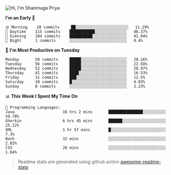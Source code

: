 ![Hi, I'm Shanmuga Priya](https://user-images.githubusercontent.com/11372997/114503533-1a245100-9c4b-11eb-84a1-8417915a46ba.gif)

<!--START_SECTION:waka-->
**I'm an Early 🐤** 

```text
🌞 Morning    28 commits     ██░░░░░░░░░░░░░░░░░░░░░░░   11.29% 
🌆 Daytime    115 commits    ███████████░░░░░░░░░░░░░░   46.37% 
🌃 Evening    104 commits    ██████████░░░░░░░░░░░░░░░   41.94% 
🌙 Night      1 commits      ░░░░░░░░░░░░░░░░░░░░░░░░░   0.4%

```
📅 **I'm Most Productive on Tuesday** 

```text
Monday       50 commits     █████░░░░░░░░░░░░░░░░░░░░   20.16% 
Tuesday      56 commits     █████░░░░░░░░░░░░░░░░░░░░   22.58% 
Wednesday    52 commits     █████░░░░░░░░░░░░░░░░░░░░   20.97% 
Thursday     41 commits     ████░░░░░░░░░░░░░░░░░░░░░   16.53% 
Friday       31 commits     ███░░░░░░░░░░░░░░░░░░░░░░   12.5% 
Saturday     10 commits     █░░░░░░░░░░░░░░░░░░░░░░░░   4.03% 
Sunday       8 commits      ░░░░░░░░░░░░░░░░░░░░░░░░░   3.23%

```


📊 **This Week I Spent My Time On** 

```text
💬 Programming Languages: 
Java                     16 hrs 2 mins       ███████████████░░░░░░░░░░   59.78% 
Gherkin                  6 hrs 45 mins       ██████░░░░░░░░░░░░░░░░░░░   25.22% 
XML                      1 hr 57 mins        █░░░░░░░░░░░░░░░░░░░░░░░░   7.3% 
Bash                     32 mins             ░░░░░░░░░░░░░░░░░░░░░░░░░   2.03% 
CSV                      26 mins             ░░░░░░░░░░░░░░░░░░░░░░░░░   1.64%

```


<!--END_SECTION:waka-->
> Readme stats are generated using github action [awesome-readme-stats](https://github.com/anmol098/waka-readme-stats)
<!--
**Shanmugapriya03/Shanmugapriya03** is a ✨ _special_ ✨ repository because its `README.md` (this file) appears on your GitHub profile.

Here are some ideas to get you started:

- 🔭 I’m currently working on ...
- 🌱 I’m currently learning ...
- 👯 I’m looking to collaborate on ...
- 🤔 I’m looking for help with ...
- 💬 Ask me about ...
- 📫 How to reach me: ...
- 😄 Pronouns: ...
- ⚡ Fun fact: ...
-->
